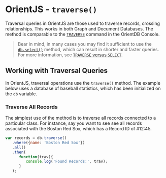 # OrientJS - `traverse()`

Traversal queries in OrientJS are those used to traverse records, crossing relationships.  This works in both Graph and Document Databases.  The method is comparable to the [`TRAVERSE`](SQL-Traverse.md) command in the OrientDB Console.

>Bear in mind, in many cases you may find it sufficient to use the [`db.select()`](OrientJS-Query-Select.md) method, which can result in shorter and faster queries.  For more information, see [`TRAVERSE` versus `SELECT`](SQL-Traverse.md#traverse-versus-select).

## Working with Traversal Queries

In OrientJS, traversal operations use the `traverse()` method.  The example below uses a database of baseball statistics, which has been initialized on the `db` variable.


### Traverse All Records

The simplest use of the method is to traverse all records connected to a particular class.  For instance, say you want to see see all records associated with the Boston Red Sox, which has a Record ID of #12:45.

```js
var records = db.traverse()
   .where({name: 'Boston Red Sox'})
   .all()
   .then(
      function(trav){
         console.log('Found Records:', trav);
      }
   );
```
